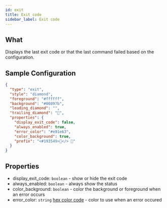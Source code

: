 ```yaml
---
id: exit
title: Exit code
sidebar_label: Exit code
---
```


## What

Displays the last exit code or that the last command failed based on the configuration.

## Sample Configuration

```json
{
  "type": "exit",
  "style": "diamond",
  "foreground": "#ffffff",
  "background": "#00897b",
  "leading_diamond": "",
  "trailing_diamond": "",
  "properties": {
    "display_exit_code": false,
    "always_enabled": true,
    "error_color": "#e91e63",
    "color_background": true,
    "prefix": "<#193549></> "
  }
}
```

## Properties

- display_exit_code: `boolean` - show or hide the exit code
- always_enabled: `boolean` - always show the status
- color_background: `boolean` - color the background or foreground when an error occurs
- error_color: `string` [hex color code][colors] - color to use when an error occured

[colors]: https://htmlcolorcodes.com/color-chart/material-design-color-chart/
